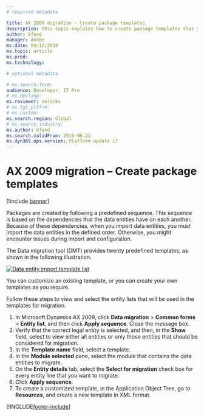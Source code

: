 ```yaml
---
# required metadata

title: AX 2009 migration - Create package templates 
description: This topic explains how to create package templates that you can use to migrate data from Microsoft Dynamics AX 2009 to Finance and Operations.
author: kfend
manager: AnnBe
ms.date: 09/12/2018
ms.topic: article
ms.prod: 
ms.technology: 

# optional metadata

# ms.search.form:  
audience: Developer, IT Pro
# ms.devlang: 
ms.reviewer: sericks
# ms.tgt_pltfrm: 
# ms.custom: 
ms.search.region: Global
# ms.search.industry:
ms.author: kfend
ms.search.validFrom: 2018-06-21
ms.dyn365.ops.version: Platform update 17
---
```


# AX 2009 migration – Create package templates

[!include [banner](../includes/banner.md)]

Packages are created by following a predefined sequence. This sequence is based on the dependencies that the data entities have on each another. Because of these dependencies, when you import data entities, you must import the data entities in the defined order. Otherwise, you might encounter issues during import and configuration.

The Data migration tool (DMT) provides twenty predefined templates, as shown in the following illustration.

[![Data entity import template list](./media/data-entity-templates.png)](./media/data-entity-templates.png)

You can customize an existing template, or you can create your own templates as you require.

Follow these steps to view and select the entity lists that will be used in the templates for migration.

1. In Microsoft Dynamics AX 2009, click **Data migration** \> **Common forms** \> **Entity list**, and then click **Apply sequence**. Close the message box.
2. Verify that the correct legal entity is selected, and then, in the **Show** field, select to view either all entities or only those entities that should be considered for migration.
3. In the **Template name** field, select a template.
4. In the **Module selected** pane, select the module that contains the data entities to migrate.
5. On the **Entity details** tab, select the **Select for migration** check box for every entity line that you want to migrate.
6. Click **Apply sequence**.
7. To create a customized template, in the Application Object Tree, go to **Resources**, and create a new template in XML format.


[!INCLUDE[footer-include](../../../includes/footer-banner.md)]